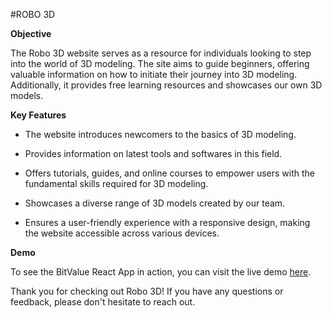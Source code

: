 #ROBO 3D

**Objective**

The Robo 3D website serves as a resource for individuals looking to step into the world of 3D modeling. The site aims to guide beginners, offering valuable information on how to initiate their journey into 3D modeling. Additionally, it provides free learning resources and showcases our own 3D models.

**Key Features**

* The website introduces newcomers to the basics of 3D modeling.

* Provides information on latest tools and softwares in this field.

* Offers tutorials, guides, and online courses to empower users with the fundamental skills required for 3D modeling.

* Showcases a diverse range of 3D models created by our team.

* Ensures a user-friendly experience with a responsive design, making the website accessible across various devices.

**Demo**

To see the BitValue React App in action, you can visit the live demo [here](https://sonal-jk.github.io/Robo-3D/).


Thank you for checking out Robo 3D! If you have any questions or feedback, please don't hesitate to reach out.
